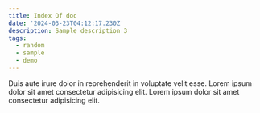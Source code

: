 ```yaml
---
title: Index Of doc
date: '2024-03-23T04:12:17.230Z'
description: Sample description 3
tags:
  - random
  - sample
  - demo
---
```


Duis aute irure dolor in reprehenderit in voluptate velit esse.
Lorem ipsum dolor sit amet consectetur adipisicing elit.
Lorem ipsum dolor sit amet consectetur adipisicing elit.